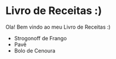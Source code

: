# Livro de Receitas :)
 Ola! Bem vindo ao meu Livro de Receitas :)

* Strogonoff  de Frango
* Pavê
* Bolo de Cenoura
